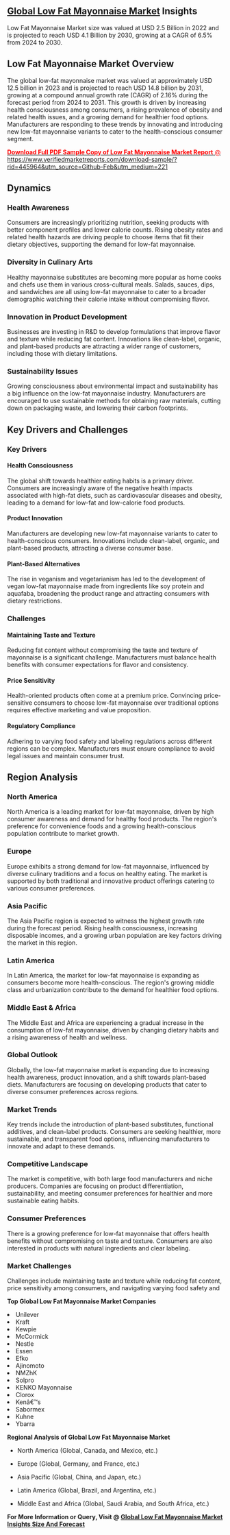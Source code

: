 <h2><a href="https://www.verifiedmarketreports.com/download-sample/?rid=445964&amp;utm_source=Github&amp;utm_medium=221" target="_blank">Global Low Fat Mayonnaise Market</a> Insights</h2><p>Low Fat Mayonnaise Market size was valued at USD 2.5 Billion in 2022 and is projected to reach USD 4.1 Billion by 2030, growing at a CAGR of 6.5% from 2024 to 2030.</p><p> <h2>Low Fat Mayonnaise Market Overview</h2> <p>The global low-fat mayonnaise market was valued at approximately USD 12.5 billion in 2023 and is projected to reach USD 14.8 billion by 2031, growing at a compound annual growth rate (CAGR) of 2.16% during the forecast period from 2024 to 2031. This growth is driven by increasing health consciousness among consumers, a rising prevalence of obesity and related health issues, and a growing demand for healthier food options. Manufacturers are responding to these trends by innovating and introducing new low-fat mayonnaise variants to cater to the health-conscious consumer segment. </p> <p><a href="https://www.verifiedmarketresearch.com/product/low-fat-mayonnaise-market/"><p><span class=""><span style="color: #ff0000;"><strong>Download Full PDF Sample Copy of Low Fat Mayonnaise Market Report</strong> @ </span><a href="https://www.verifiedmarketreports.com/download-sample/?rid=445964&amp;utm_source=Github-Feb&amp;utm_medium=221" target="_blank">https://www.verifiedmarketreports.com/download-sample/?rid=445964&amp;utm_source=Github-Feb&amp;utm_medium=221</a></span></p></a></p> <h2>Dynamics</h2> <h3>Health Awareness</h3> <p>Consumers are increasingly prioritizing nutrition, seeking products with better component profiles and lower calorie counts. Rising obesity rates and related health hazards are driving people to choose items that fit their dietary objectives, supporting the demand for low-fat mayonnaise. </p> <h3>Diversity in Culinary Arts</h3> <p>Healthy mayonnaise substitutes are becoming more popular as home cooks and chefs use them in various cross-cultural meals. Salads, sauces, dips, and sandwiches are all using low-fat mayonnaise to cater to a broader demographic watching their calorie intake without compromising flavor. </p> <h3>Innovation in Product Development</h3> <p>Businesses are investing in R&D to develop formulations that improve flavor and texture while reducing fat content. Innovations like clean-label, organic, and plant-based products are attracting a wider range of customers, including those with dietary limitations. </p> <h3>Sustainability Issues</h3> <p>Growing consciousness about environmental impact and sustainability has a big influence on the low-fat mayonnaise industry. Manufacturers are encouraged to use sustainable methods for obtaining raw materials, cutting down on packaging waste, and lowering their carbon footprints. </p> <h2>Key Drivers and Challenges</h2> <h3>Key Drivers</h3> <h4>Health Consciousness</h4> <p>The global shift towards healthier eating habits is a primary driver. Consumers are increasingly aware of the negative health impacts associated with high-fat diets, such as cardiovascular diseases and obesity, leading to a demand for low-fat and low-calorie food products. </p> <h4>Product Innovation</h4> <p>Manufacturers are developing new low-fat mayonnaise variants to cater to health-conscious consumers. Innovations include clean-label, organic, and plant-based products, attracting a diverse consumer base. </p> <h4>Plant-Based Alternatives</h4> <p>The rise in veganism and vegetarianism has led to the development of vegan low-fat mayonnaise made from ingredients like soy protein and aquafaba, broadening the product range and attracting consumers with dietary restrictions. </p> <h3>Challenges</h3> <h4>Maintaining Taste and Texture</h4> <p>Reducing fat content without compromising the taste and texture of mayonnaise is a significant challenge. Manufacturers must balance health benefits with consumer expectations for flavor and consistency. </p> <h4>Price Sensitivity</h4> <p>Health-oriented products often come at a premium price. Convincing price-sensitive consumers to choose low-fat mayonnaise over traditional options requires effective marketing and value proposition. </p> <h4>Regulatory Compliance</h4> <p>Adhering to varying food safety and labeling regulations across different regions can be complex. Manufacturers must ensure compliance to avoid legal issues and maintain consumer trust. </p> <h2>Region Analysis</h2> <h3>North America</h3> <p>North America is a leading market for low-fat mayonnaise, driven by high consumer awareness and demand for healthy food products. The region's preference for convenience foods and a growing health-conscious population contribute to market growth. </p> <h3>Europe</h3> <p>Europe exhibits a strong demand for low-fat mayonnaise, influenced by diverse culinary traditions and a focus on healthy eating. The market is supported by both traditional and innovative product offerings catering to various consumer preferences. </p> <h3>Asia Pacific</h3> <p>The Asia Pacific region is expected to witness the highest growth rate during the forecast period. Rising health consciousness, increasing disposable incomes, and a growing urban population are key factors driving the market in this region. </p> <h3>Latin America</h3> <p>In Latin America, the market for low-fat mayonnaise is expanding as consumers become more health-conscious. The region's growing middle class and urbanization contribute to the demand for healthier food options. </p> <h3>Middle East & Africa</h3> <p>The Middle East and Africa are experiencing a gradual increase in the consumption of low-fat mayonnaise, driven by changing dietary habits and a rising awareness of health and wellness. </p> <h3>Global Outlook</h3> <p>Globally, the low-fat mayonnaise market is expanding due to increasing health awareness, product innovation, and a shift towards plant-based diets. Manufacturers are focusing on developing products that cater to diverse consumer preferences across regions. </p> <h3>Market Trends</h3> <p>Key trends include the introduction of plant-based substitutes, functional additives, and clean-label products. Consumers are seeking healthier, more sustainable, and transparent food options, influencing manufacturers to innovate and adapt to these demands. </p> <h3>Competitive Landscape</h3> <p>The market is competitive, with both large food manufacturers and niche producers. Companies are focusing on product differentiation, sustainability, and meeting consumer preferences for healthier and more sustainable eating habits. </p> <h3>Consumer Preferences</h3> <p>There is a growing preference for low-fat mayonnaise that offers health benefits without compromising on taste and texture. Consumers are also interested in products with natural ingredients and clear labeling. </p> <h3>Market Challenges</h3> <p>Challenges include maintaining taste and texture while reducing fat content, price sensitivity among consumers, and navigating varying food safety and</p><p><strong>Top Global Low Fat Mayonnaise Market Companies</strong></p><div data-test-id=""><p><li>Unilever</li><li> Kraft</li><li> Kewpie</li><li> McCormick</li><li> Nestle</li><li> Essen</li><li> Efko</li><li> Ajinomoto</li><li> NMZhK</li><li> Solpro</li><li> KENKO Mayonnaise</li><li> Clorox</li><li> Kenâ€™s</li><li> Sabormex</li><li> Kuhne</li><li> Ybarra</li></p><div><strong>Regional Analysis of&nbsp;Global Low Fat Mayonnaise Market</strong></div><ul><li dir="ltr"><p dir="ltr">North America&nbsp;(Global, Canada, and Mexico, etc.)</p></li><li dir="ltr"><p dir="ltr">Europe (Global, Germany, and France, etc.)</p></li><li dir="ltr"><p dir="ltr">Asia Pacific&nbsp;(Global, China, and Japan, etc.)</p></li><li dir="ltr"><p dir="ltr">Latin America&nbsp;(Global, Brazil, and Argentina, etc.)</p></li><li dir="ltr">Middle East and Africa&nbsp;(Global, Saudi Arabia, and South Africa, etc.)</li></ul><p><strong>For More Information or Query, Visit @&nbsp;</strong><strong><a href="https://www.verifiedmarketreports.com/product/low-fat-mayonnaise-market/?utm_source=Github&amp;utm_medium=221" target="_blank">Global Low Fat Mayonnaise Market Insights Size And Forecast</a></strong></p></div>
